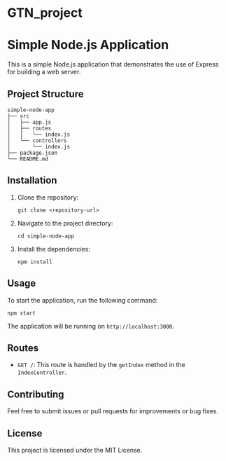 # GTN_project
# Simple Node.js Application

This is a simple Node.js application that demonstrates the use of Express for building a web server. 

## Project Structure

```
simple-node-app
├── src
│   ├── app.js
│   ├── routes
│   │   └── index.js
│   └── controllers
│       └── index.js
├── package.json
└── README.md
```

## Installation

1. Clone the repository:
   ```
   git clone <repository-url>
   ```

2. Navigate to the project directory:
   ```
   cd simple-node-app
   ```

3. Install the dependencies:
   ```
   npm install
   ```

## Usage

To start the application, run the following command:
```
npm start
```

The application will be running on `http://localhost:3000`.

## Routes

- `GET /`: This route is handled by the `getIndex` method in the `IndexController`. 

## Contributing

Feel free to submit issues or pull requests for improvements or bug fixes. 

## License

This project is licensed under the MIT License.
